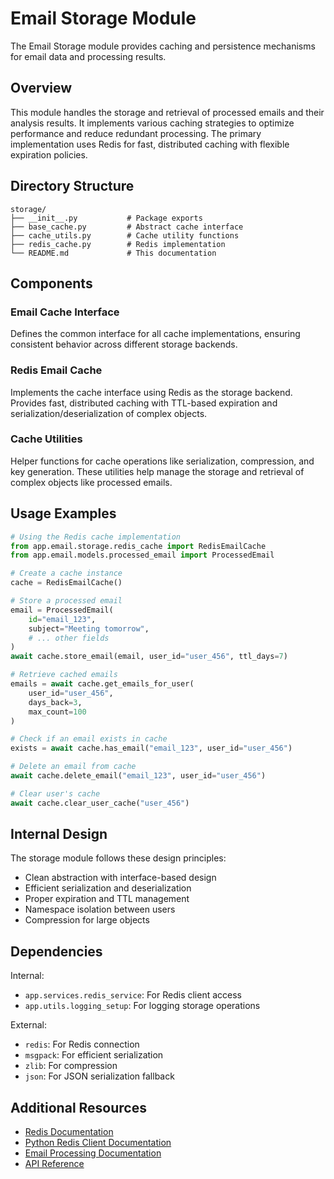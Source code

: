 # Email Storage Module

The Email Storage module provides caching and persistence mechanisms for email data and processing results.

## Overview

This module handles the storage and retrieval of processed emails and their analysis results. It implements various caching strategies to optimize performance and reduce redundant processing. The primary implementation uses Redis for fast, distributed caching with flexible expiration policies.

## Directory Structure

```
storage/
├── __init__.py           # Package exports
├── base_cache.py         # Abstract cache interface
├── cache_utils.py        # Cache utility functions
├── redis_cache.py        # Redis implementation
└── README.md             # This documentation
```

## Components

### Email Cache Interface
Defines the common interface for all cache implementations, ensuring consistent behavior across different storage backends.

### Redis Email Cache
Implements the cache interface using Redis as the storage backend. Provides fast, distributed caching with TTL-based expiration and serialization/deserialization of complex objects.

### Cache Utilities
Helper functions for cache operations like serialization, compression, and key generation. These utilities help manage the storage and retrieval of complex objects like processed emails.

## Usage Examples

```python
# Using the Redis cache implementation
from app.email.storage.redis_cache import RedisEmailCache
from app.email.models.processed_email import ProcessedEmail

# Create a cache instance
cache = RedisEmailCache()

# Store a processed email
email = ProcessedEmail(
    id="email_123",
    subject="Meeting tomorrow",
    # ... other fields
)
await cache.store_email(email, user_id="user_456", ttl_days=7)

# Retrieve cached emails
emails = await cache.get_emails_for_user(
    user_id="user_456", 
    days_back=3,
    max_count=100
)

# Check if an email exists in cache
exists = await cache.has_email("email_123", user_id="user_456")

# Delete an email from cache
await cache.delete_email("email_123", user_id="user_456")

# Clear user's cache
await cache.clear_user_cache("user_456")
```

## Internal Design

The storage module follows these design principles:
- Clean abstraction with interface-based design
- Efficient serialization and deserialization
- Proper expiration and TTL management
- Namespace isolation between users
- Compression for large objects

## Dependencies

Internal:
- `app.services.redis_service`: For Redis client access
- `app.utils.logging_setup`: For logging storage operations

External:
- `redis`: For Redis connection
- `msgpack`: For efficient serialization
- `zlib`: For compression
- `json`: For JSON serialization fallback

## Additional Resources

- [Redis Documentation](https://redis.io/docs/manual/)
- [Python Redis Client Documentation](https://redis-py.readthedocs.io/)
- [Email Processing Documentation](../../../docs/email_processing.md)
- [API Reference](../../../docs/sphinx/build/html/api.html) 